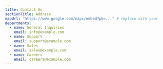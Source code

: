 ```yaml
---
title: Contact Us
sectionTitle: Address
mapUrl: "https://www.google.com/maps/embed?pb=..." # replace with your map
departments:
  - name: General Inquiries
    email: info@example.com
  - name: Support
    email: support@example.com
  - name: Sales
    email: sales@example.com
  - name: Careers
    email: careers@example.com
---
```



